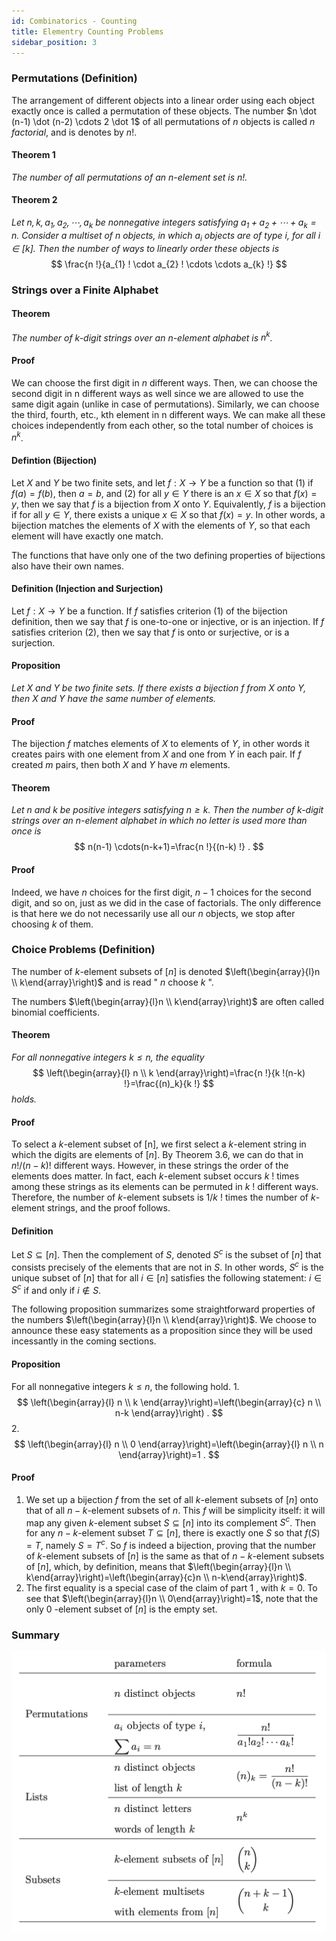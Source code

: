```yaml
---
id: Combinatorics - Counting
title: Elementry Counting Problems
sidebar_position: 3
---
```


### Permutations (Definition)

The arrangement of different objects into a linear order using each object exactly once is called a permutation of these objects. The number $n \dot (n-1) \dot (n-2) \cdots 2 \dot 1$ of all permutations of $n$ objects is called $n$ *factorial*, and is denotes by $n!$.

#### Theorem 1

*The number of all permutations of an n-element set is $n!$.*

#### Theorem 2

*Let $n, k, a_1, a_2, \cdots, a_k$ be nonnegative integers satisfying $a_1+a_2+\cdots+a_k=n$. Consider a multiset of $n$ objects, in which $a_i$ objects are of type $i$, for all $i \in[k]$. Then the number of ways to linearly order these objects is*
$$
\frac{n !}{a_{1} ! \cdot a_{2} ! \cdots \cdots a_{k} !}
$$

### Strings over a Finite Alphabet

#### Theorem

*The number of $k$-digit strings over an $n$-element alphabet is $n^k$.*

#### Proof

We can choose the first digit in $n$ different ways. Then, we can choose the second digit in n different ways as well since we are allowed to use the same digit again (unlike in case of permutations). Similarly, we can choose the third, fourth, etc., kth element in n different ways. We can make all these choices independently from each other, so the total number of choices is $n^k$.

#### Defintion (Bijection)

Let $X$ and $Y$ be two finite sets, and let $f: X \rightarrow Y$ be a function so that
(1) if $f(a)=f(b)$, then $a=b$, and
(2) for all $y \in Y$ there is an $x \in X$ so that $f(x)=y$,
then we say that $f$ is a bijection from $X$ onto $Y$. Equivalently, $f$ is a bijection if for all $y \in Y$, there exists a unique $x \in X$ so that $f(x)=y$.
In other words, a bijection matches the elements of $X$ with the elements of $Y$, so that each element will have exactly one match.

The functions that have only one of the two defining properties of bijections also have their own names.

#### Definition (Injection and Surjection)

Let $f: X \rightarrow Y$ be a function. If $f$ satisfies criterion (1) of the bijection definition, then we say that $f$ is one-to-one or injective, or is an injection. If $f$ satisfies criterion (2), then we say that $f$ is onto or surjective, or is a surjection.

#### Proposition

*Let $X$ and $Y$ be two finite sets. If there exists a bijection $f$ from $X$ onto $Y$, then $X$ and $Y$ have the same number of elements.*

#### Proof

The bijection $f$ matches elements of $X$ to elements of $Y$, in other words it creates pairs with one element from $X$ and one from $Y$ in each pair. If $f$ created $m$ pairs, then both $X$ and $Y$ have $m$ elements.

#### Theorem

*Let $n$ and $k$ be positive integers satisfying $n \geq k$. Then the number of $k$-digit strings over an n-element alphabet in which no letter is used more than once is*
$$
n(n-1) \cdots(n-k+1)=\frac{n !}{(n-k) !} .
$$

#### Proof

Indeed, we have $n$ choices for the first digit, $n-1$ choices for the second digit, and so on, just as we did in the case of factorials. The only difference is that here we do not necessarily use all our $n$ objects, we stop after choosing $k$ of them.

### Choice Problems (Definition)

The number of $k$-element subsets of $[n]$ is denoted $\left(\begin{array}{l}n \\ k\end{array}\right)$ and is read " $n$ choose $k$ ".

The numbers $\left(\begin{array}{l}n \\ k\end{array}\right)$ are often called binomial coefficients.

#### Theorem

*For all nonnegative integers $k \leq n$, the equality*
$$
\left(\begin{array}{l}
n \\
k
\end{array}\right)=\frac{n !}{k !(n-k) !}=\frac{(n)_k}{k !}
$$
*holds.*

#### Proof

To select a $k$-element subset of [n], we first select a $k$-element string in which the digits are elements of $[n]$. By Theorem 3.6, we can do that in $n ! /(n-k) !$ different ways. However, in these strings the order of the elements does matter. In fact, each $k$-element subset occurs $k$ ! times among these strings as its elements can be permuted in $k$ ! different ways. Therefore, the number of $k$-element subsets is $1 / k$ ! times the number of $k$-element strings, and the proof follows.

#### Definition

Let $S \subseteq[n]$. Then the complement of $S$, denoted $S^c$ is the subset of $[n]$ that consists precisely of the elements that are not in $S$. In other words, $S^c$ is the unique subset of $[n]$ that for all $i \in[n]$ satisfies the following statement: $i \in S^c$ if and only if $i \notin S$.

The following proposition summarizes some straightforward properties of the numbers $\left(\begin{array}{l}n \\ k\end{array}\right)$. We choose to announce these easy statements as a proposition since they will be used incessantly in the coming sections.

#### Proposition

For all nonnegative integers $k \leq n$, the following hold.
1.
$$
\left(\begin{array}{l}
n \\
k
\end{array}\right)=\left(\begin{array}{c}
n \\
n-k
\end{array}\right) .
$$
2.
$$
\left(\begin{array}{l}
n \\
0
\end{array}\right)=\left(\begin{array}{l}
n \\
n
\end{array}\right)=1 .
$$

#### Proof

1. We set up a bijection $f$ from the set of all $k$-element subsets of $[n]$ onto that of all $n-k$-element subsets of $n$. This $f$ will be simplicity itself: it will map any given $k$-element subset $S \subseteq[n]$ into its complement $S^c$. Then for any $n-k$-element subset $T \subseteq[n]$, there is exactly one $S$ so that $f(S)=T$, namely $S=T^c$. So $f$ is indeed a bijection, proving that the number of $k$-element subsets of $[n]$ is the same as that of $n-k$-element subsets of $[n]$, which, by definition, means that $\left(\begin{array}{l}n \\ k\end{array}\right)=\left(\begin{array}{c}n \\ n-k\end{array}\right)$.
2. The first equality is a special case of the claim of part 1 , with $k=0$. To see that $\left(\begin{array}{l}n \\ 0\end{array}\right)=1$, note that the only 0 -element subset of $[n]$ is the empty set.

### Summary

![](/img/Combinatorics/counting.png)